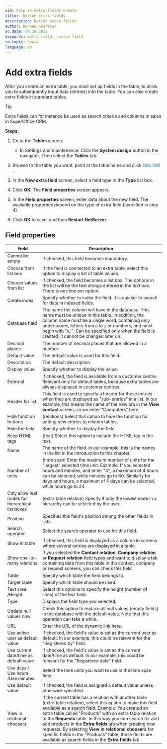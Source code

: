 ```yaml
---
uid: help-en-extra-fields-create
title:  Define extra fields
description: Define extra fields
author: HanneGunnarsson
so.date: 06.29.2022
keywords: extra field, custom field
so.topic: howto
language: en
---
```


# Add extra fields

After you create an extra table, you must set up fields in the table, to allow you to subsequently input data (entries) into the table. You can also create extra fields in standard tables.

> [!TIP]
> Extra fields can for instance be used as search criteria and columns in sales in SuperOffice CRM.

**Steps:**

1. Go to the **Tables** screen.

    * In Settings and maintenance: Click the **System design** button in the navigator. Then select the **Tables** tab.

1. Browse to the table you want, point at the table name and click ![icon][img2].
1. In the **New extra field** screen, select a field type in the **Type** list box.
1. Click **OK**. The **Field properties** screen appears.
1. In the **Field properties** screen, enter data about the new field. The available properties depend on the type of extra field (specified in step 4).
1. Click **OK** to save, and then **Restart NetServer**.

## Field properties

| Field | Description |
|---|---|
| Cannot be empty | If checked, this field becomes mandatory. |
| Choose from list box | If the field is connected to an extra table, select this option to display a list of table values. |
| Choose values from list | If checked, the field becomes a list box. The options in the list will be the text strings entered in the text box. There is one line per option. |
| Create index | Specify whether to index the field. It is quicker to search for data in indexed fields. |
| Database field | The name the column will have in the database. This name must be unique in this table. In addition, the column name must be a single word, containing only underscores, letters from a to z or numbers, and must begin with "x_". Can be specified only when the field is created; it cannot be changed later on. |
| Decimal places | The number of decimal places that are allowed in a number. |
| Default value | The default value is used for this field. |
| Description | The default description. |
| Display value | Specify whether to display the value. |
| External | If checked, the field is available from a customer centre. Relevant only for default tables, because extra tables are always displayed in customer centres. |
| Header for list | This field is used to specify a header for these entries when they are displayed as "sub-entries" in a list. In our example, this means the name of the new tab in the **View contact** screen, so we enter "Computers" here. |
| Hide function buttons | (relations) Select this option to hide the function for adding new entries to relation tables. |
| Hide the field | Specify whether to display the field. |
| Keep HTML tags | (text) Select this option to include the HTML tag in the text. |
| Name | The name of the field. In our example, this is the names in the list in the introduction to this chapter. |
| Number of units | (time span) Enter the maximum number of units for the "largest" selected time unit. Example: If you selected hours and minutes, and enter "4", a maximum of 4 hours can be selected, while minutes go to 60. Similarly for days and hours, a maximum of 4 days can be selected, while hours go to 24. |
| Only allow leaf nodes for hierarchical list boxes | (extra table relation) Specify if only the lowest node in a hierarchy can be selected by the user. |
| Position | Specifies this field's position among the other fields in lists. |
| Search operator | Select the search operator to use for this field. |
| Show in table | If checked, this field is displayed as a column in screens where several entries are displayed in a table. |
| Show one-to-many relations | If you selected the **Contact relation**, **Company relation** or **Request relation** field types and want to display a tab containing data from this table in the contact, company or request screens, you can check this field. |
| Table | Specify which table the field belongs to. |
| Target table | Specify which table should be used. |
| Text area /Height | Select this options to specify the height (number of lines) of the text field. |
| Type | Displays the field type you selected. |
| Update null values now | Check this option to replace all null values (empty fields) in the database with the default value. Note that this operation can take a while. |
| URL | Enter the URL of the dynamic link here. |
| Use active user as default value | If checked, the field's value is set as the current user as default. In our example, this could be relevant for the "Registered by" field. |
| Use current date/time as default value | If checked, the field's value is set as the current date/time as default. In our example, this could be relevant for the "Registered date" field. |
| Use days / Use hours /Use minutes | Select the time units you want to use in the time span field. |
| Use default value | If checked, the field is assigned a default value unless otherwise specified. |
| View in relational choosers | If the current table has a relation with another table (extra table relation), select this option to make this field available as a search field. Example: You created an extra table called "Products" with an extra table relation to the **Requests** table. In this way you can search for and add products in the **Extra fields** tab when creating new requests. By selecting **View in relational choosers** for specific fields in the "Products" table, these fields are available as search fields in the **Extra fields** tab. |

<!-- Referenced links -->

<!-- Referenced images -->
[img2]: ../../../../media/icons/service/new-field.png
